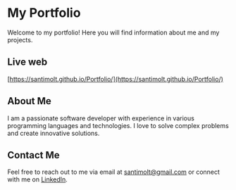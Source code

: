 # My Portfolio

Welcome to my portfolio! Here you will find information about me and my projects.

## Live web
[https://santimolt.github.io/Portfolio/](https://santimolt.github.io/Portfolio/)

## About Me

I am a passionate software developer with experience in various programming languages and technologies. I love to solve complex problems and create innovative solutions.

## Contact Me

Feel free to reach out to me via email at [santimolt@gmail.com](mailto:santimolt@gmail.com) or connect with me on [LinkedIn](www.linkedin.com/in/santiago-moltedo-a731ab163).

